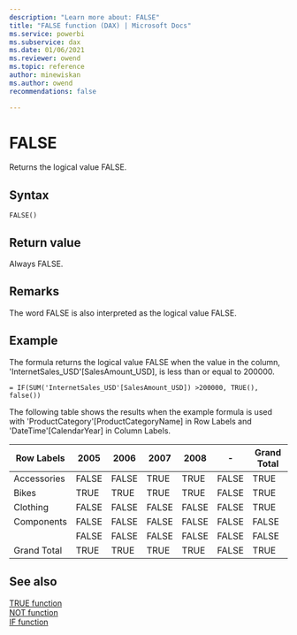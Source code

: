 ```yaml
---
description: "Learn more about: FALSE"
title: "FALSE function (DAX) | Microsoft Docs"
ms.service: powerbi 
ms.subservice: dax 
ms.date: 01/06/2021
ms.reviewer: owend
ms.topic: reference
author: minewiskan
ms.author: owend 
recommendations: false

---
```

# FALSE

Returns the logical value FALSE.  
  
## Syntax  
  
```dax
FALSE()  
```
  
## Return value

Always FALSE.  
  
## Remarks

The word FALSE is also interpreted as the logical value FALSE.  
  
## Example

The formula returns the logical value FALSE when the value in the column, 'InternetSales_USD'[SalesAmount_USD], is less than or equal to 200000.  
  
```dax
= IF(SUM('InternetSales_USD'[SalesAmount_USD]) >200000, TRUE(), false())  
```

The following table shows the results when the example formula is used with 'ProductCategory'[ProductCategoryName] in Row Labels and 'DateTime'[CalendarYear] in Column Labels.  
  
|Row Labels|2005|2006|2007|2008|-|Grand Total|
|---------------|-----------------|----|----|----|----|----|  
|Accessories|FALSE|FALSE|TRUE|TRUE|FALSE|TRUE|  
|Bikes|TRUE|TRUE|TRUE|TRUE|FALSE|TRUE|  
|Clothing|FALSE|FALSE|FALSE|FALSE|FALSE|TRUE|  
|Components|FALSE|FALSE|FALSE|FALSE|FALSE|FALSE|  
||FALSE|FALSE|FALSE|FALSE|FALSE|FALSE|  
|Grand Total|TRUE|TRUE|TRUE|TRUE|FALSE|TRUE|  

## See also

[TRUE function](true-function-dax.md)  
[NOT function](not-function-dax.md)  
[IF function](if-function-dax.md)  
